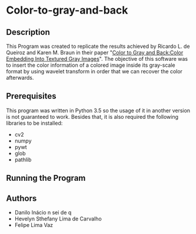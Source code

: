 # Color-to-gray-and-back

## Description
This Program was created to replicate the results achieved by Ricardo L. de Queiroz and Karen M. Braun in their paper "[Color to Gray and Back:Color Embedding Into Textured Gray Images](http://queiroz.divp.org/papers/color-to-bw.pdf)". The objective of this software was to insert the color information of a colored image inside its gray-scale format by using wavelet transform in order that we can recover the color afterwards. 


## Prerequisites
This program was written in Python 3.5 so the usage of it in another version is not guaranteed to work. Besides that, it is also required the following libraries to be installed:
- cv2
- numpy
- pywt
- glob
- pathlib


## Running the Program


## Authors
- Danilo Inácio n sei de q
- Hevelyn Sthefany Lima de Carvalho 
- Felipe Lima Vaz
